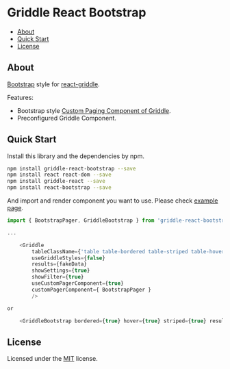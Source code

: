 # Griddle React Bootstrap

- [About](#about)
- [Quick Start](#quick-start)
- [License](#license)

## About

[Bootstrap](http://getbootstrap.com/) style for [react-griddle](http://griddlegriddle.github.io/Griddle/).

Features:

* Bootstrap style [Custom Paging Component of Griddle](http://griddlegriddle.github.io/Griddle/customization.html).
* Preconfigured Griddle Component.

## Quick Start

Install this library and the dependencies by npm.

```bash
npm install griddle-react-bootstrap --save
npm install react react-dom --save
npm install griddle-react --save
npm install react-bootstrap --save
```

And import and render component you want to use. Please check [example page](http://wadahiro.github.io/griddle-react-bootstrap/).

```js
import { BootstrapPager, GriddleBootstrap } from 'griddle-react-bootstrap';

...

    <Griddle
        tableClassName={'table table-bordered table-striped table-hover'}
        useGriddleStyles={false}
        results={fakeData}
        showSettings={true}
        showFilter={true}
        useCustomPagerComponent={true}
        customPagerComponent={ BootstrapPager }
        />

or

    <GriddleBootstrap bordered={true} hover={true} striped={true} results={fakeData} />
```

## License

Licensed under the [MIT](/LICENSE.txt) license.
